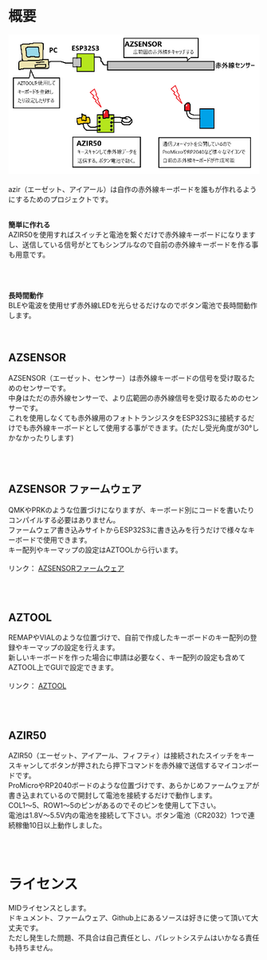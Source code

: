 # 概要
<img src="/images/gaiyo.png"><br>
<br>
azir（エーゼット、アイアール）は自作の赤外線キーボードを誰もが作れるようにするためのプロジェクトです。
<br><br>

<b>簡単に作れる</b><br>
AZIR50を使用すればスイッチと電池を繋ぐだけで赤外線キーボードになりますし、送信している信号がとてもシンプルなので自前の赤外線キーボードを作る事も用意です。<br>

<br><br>

<b>長時間動作</b><br>
BLEや電波を使用せず赤外線LEDを光らせるだけなのでボタン電池で長時間動作します。<br>
<br><br>

## AZSENSOR
AZSENSOR（エーゼット、センサー）は赤外線キーボードの信号を受け取るためのセンサーです。<br>
中身はただの赤外線センサーで、より広範囲の赤外線信号を受け取るためのセンサーです。<br>
これを使用しなくても赤外線用のフォトトランジスタをESP32S3に接続するだけでも赤外線キーボードとして使用する事ができます。(ただし受光角度が30°しかなかったりします)<br>

<br><br>

## AZSENSOR ファームウェア
QMKやPRKのような位置づけになりますが、キーボード別にコードを書いたりコンパイルする必要はありません。<br>
ファームウェア書き込みサイトからESP32S3に書き込みを行うだけで様々なキーボードで使用できます。<br>
キー配列やキーマップの設定はAZTOOLから行います。<br>
<br>
リンク： <a href="https://palette-system.github.io/az-core/index_s3.html">AZSENSORファームウェア</a><br>

<br><br>

## AZTOOL
REMAPやVIALのような位置づけで、自前で作成したキーボードのキー配列の登録やキーマップの設定を行えます。<br>
新しいキーボードを作った場合に申請は必要なく、キー配列の設定も含めてAZTOOL上でGUIで設定できます。<br>
<br>
リンク： <a href="https://palette-system.github.io/aztool/">AZTOOL</a><br>

<br><br>

## AZIR50
AZIR50（エーゼット、アイアール、フィフティ）は接続されたスイッチをキースキャンしてボタンが押されたら押下コマンドを赤外線で送信するマイコンボードです。<br>
ProMicroやRP2040ボードのような位置づけです、あらかじめファームウェアが書き込まれているので開封して電池を接続するだけで動作します。<br>
COL1～5、ROW1～5のピンがあるのでそのピンを使用して下さい。<br>
電池は1.8V～5.5V内の電池を接続して下さい。ボタン電池（CR2032）1つで連続稼働10日以上動作しました。<br>

<br><br>

# ライセンス
MIDライセンスとします。<br>
ドキュメント、ファームウェア、Github上にあるソースは好きに使って頂いて大丈夫です。<br>
ただし発生した問題、不具合は自己責任とし、パレットシステムはいかなる責任も持ちません。<br>

